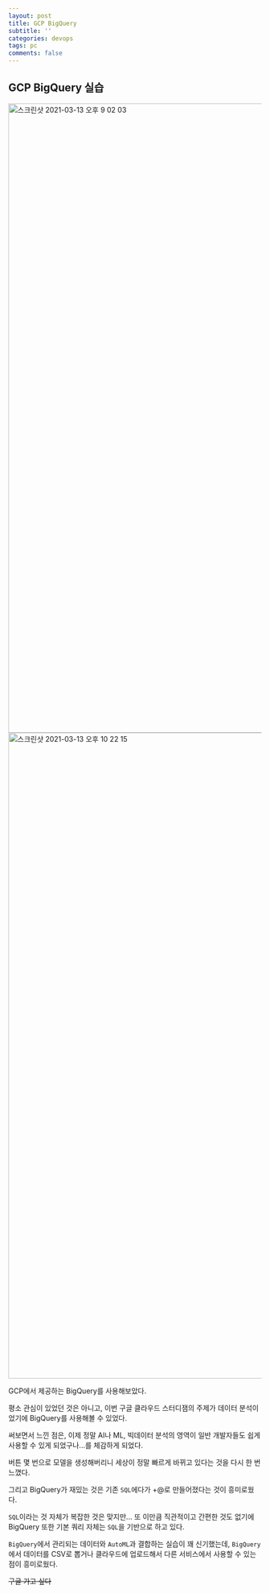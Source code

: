 ```yaml
---
layout: post
title: GCP BigQuery
subtitle: ''
categories: devops
tags: pc
comments: false
---
```


## GCP BigQuery 실습

<img width="1250" alt="스크린샷 2021-03-13 오후 9 02 03" src="https://user-images.githubusercontent.com/43809168/111033719-f906ef80-8455-11eb-8ba1-d1fb645a0e66.png">

<img width="1283" alt="스크린샷 2021-03-13 오후 10 22 15" src="https://user-images.githubusercontent.com/43809168/111033720-fa381c80-8455-11eb-8890-7e8a234ca4da.png">

GCP에서 제공하는 BigQuery를 사용해보았다.

평소 관심이 있었던 것은 아니고, 이번 구글 클라우드 스터디잼의 주제가 데이터 분석이었기에 BigQuery를 사용해볼 수 있었다.

써보면서 느낀 점은, 이제 정말 AI나 ML, 빅데이터 분석의 영역이 일반 개발자들도 쉽게 사용할 수 있게 되었구나...를 체감하게 되었다.

버튼 몇 번으로 모델을 생성해버리니 세상이 정말 빠르게 바뀌고 있다는 것을 다시 한 번 느꼈다.

그리고 BigQuery가 재밌는 것은 기존 `SQL`에다가 +@로 만들어졌다는 것이 흥미로웠다.

`SQL`이라는 것 자체가 복잡한 것은 맞지만... 또 이만큼 직관적이고 간편한 것도 없기에 BigQuery 또한 기본 쿼리 자체는 `SQL`을 기반으로 하고 있다.

`BigQuery`에서 관리되는 데이터와 `AutoML`과 결합하는 실습이 꽤 신기했는데, `BigQuery`에서 데이터를 CSV로 뽑거나 클라우드에 업로드해서 다른 서비스에서 사용할 수 있는 점이 흥미로웠다.

~~구글 가고 싶다~~